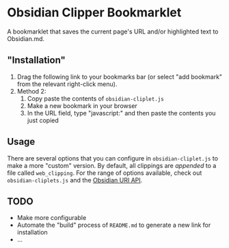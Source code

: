 # Obsidian Clipper Bookmarklet

A bookmarklet that saves the current page's URL and/or highlighted text to Obsidian.md.

## "Installation"

1. Drag the following link to your bookmarks bar (or select "add bookmark" from the relevant right-click menu).
2. Method 2:
    1. Copy paste the contents of `obsidian-cliplet.js`
    2. Make a new bookmark in your browser
    3. In the URL field, type "javascript:" and then paste the contents you just copied

## Usage

There are several options that you can configure in `obsidian-cliplet.js` to make a more "custom" version.  By default, all clippings are _appended_ to a file called `web_clipping`.  For the range of options available, check out `obsidian-cliplets.js` and the [Obsidian URI API](https://help.obsidian.md/Advanced+topics/Using+obsidian+URI).

## TODO

- Make more configurable
- Automate the "build" process of `README.md` to generate a new link for installation
- ...